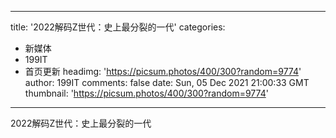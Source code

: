 
---
title: '2022解码Z世代：史上最分裂的一代'
categories: 
 - 新媒体
 - 199IT
 - 首页更新
headimg: 'https://picsum.photos/400/300?random=9774'
author: 199IT
comments: false
date: Sun, 05 Dec 2021 21:00:33 GMT
thumbnail: 'https://picsum.photos/400/300?random=9774'
---

<div>   
2022解码Z世代：史上最分裂的一代  
</div>
            